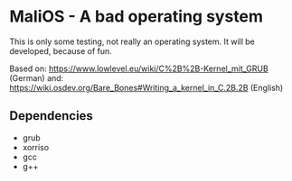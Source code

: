 # MaliOS - A bad operating system

This is only some testing, not really an operating system. It will be developed, because of fun.

Based on: https://www.lowlevel.eu/wiki/C%2B%2B-Kernel_mit_GRUB (German)
and: https://wiki.osdev.org/Bare_Bones#Writing_a_kernel_in_C.2B.2B (English)

## Dependencies

  * grub
  * xorriso
  * gcc
  * g++
